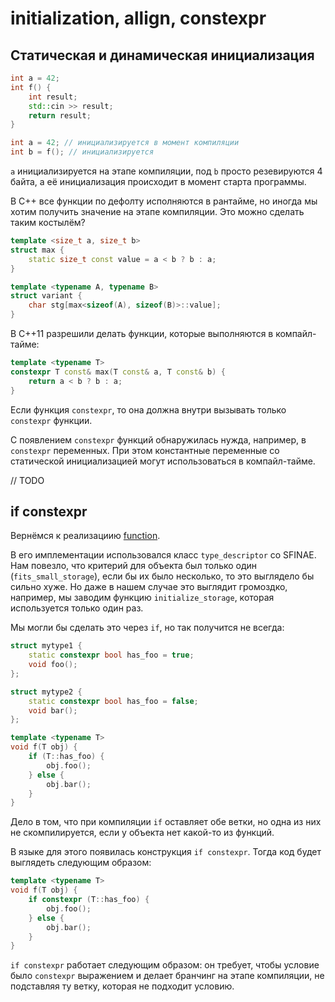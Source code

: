 # initialization, allign, constexpr

## Статическая и динамическая инициализация

```c++
int a = 42;
int f() {
    int result;
    std::cin >> result;
    return result;
}

int a = 42; // инициализируется в момент компиляции
int b = f(); // инициализируется
```

`a` инициализируется на этапе компиляции, под `b` просто резевируются 4 байта, а её инициализация происходит в момент старта программы. 

В C++ все функции по дефолту исполняются в рантайме, но иногда мы хотим получить значение на этапе компиляции. Это можно сделать таким костылём?

```c++
template <size_t a, size_t b>
struct max {
    static size_t const value = a < b ? b : a;
}

template <typename A, typename B>
struct variant {
    char stg[max<sizeof(A), sizeof(B)>::value];
}

```

В C++11 разрешили делать функции, которые выполняются в компайл-тайме:

```c++
template <typename T>
constexpr T const& max(T const& a, T const& b) {
    return a < b ? b : a;
}
```

Если функция `constexpr`, то она должна внутри вызывать только `constexpr` функции.

С появлением `constexpr` функций обнаружилась нужда, например, в `constexpr` переменных. При этом константные переменные со статической инициализацией могут использоваться в компайл-тайме.

// TODO



## if constexpr

Вернёмся к реализациию [function](https://github.com/sorokin/function).

В его имплементации использовался класс `type_descriptor` со SFINAE. Нам повезло, что критерий для объекта был только один (`fits_small_storage`), если бы их было несколько, то это выглядело бы сильно хуже. Но даже в нашем случае это выглядит громоздко, например, мы  заводим функцию `initialize_storage`, которая используется только один раз.

Мы могли бы сделать это через `if`, но так получится не всегда:

```c++
struct mytype1 {
    static constexpr bool has_foo = true;
    void foo();
};

struct mytype2 {
    static constexpr bool has_foo = false;
    void bar();
};

template <typename T>
void f(T obj) {
    if (T::has_foo) {
        obj.foo();
    } else {
        obj.bar();
    }
}
```

Дело в том, что при компиляции `if` оставляет обе ветки, но одна из них не скомпилируется, если у объекта нет какой-то из функций.

В языке для этого появилась конструкция `if constexpr`. Тогда код будет выглядеть следующим образом:

```c++
template <typename T>
void f(T obj) {
    if constexpr (T::has_foo) {
        obj.foo();
    } else {
        obj.bar();
    }
}
```

`if constexpr` работает следующим образом: он требует, чтобы условие было `constexpr` выражением и делает бранчинг на этапе компиляции, не подставляя ту ветку, которая не подходит условию.